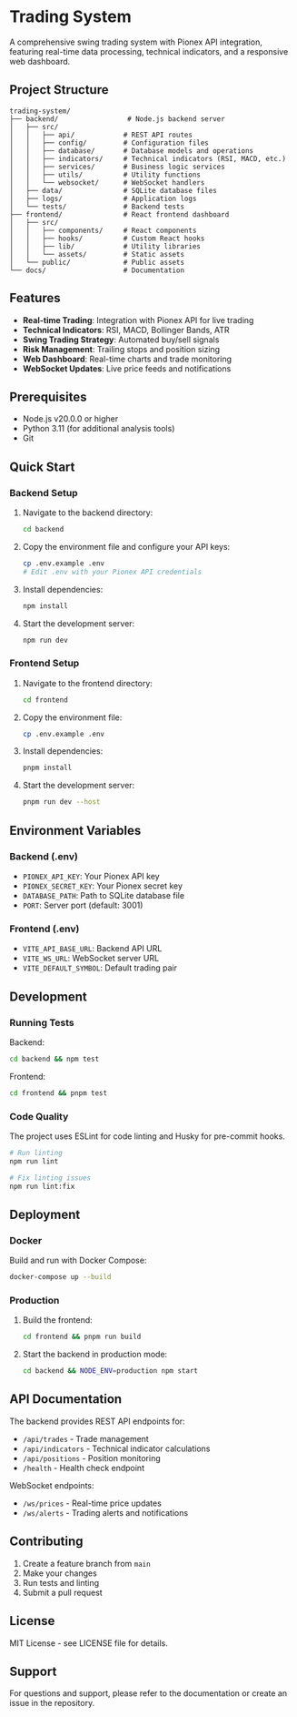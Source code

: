 # Trading System

A comprehensive swing trading system with Pionex API integration, featuring real-time data processing, technical indicators, and a responsive web dashboard.

## Project Structure

```
trading-system/
├── backend/                 # Node.js backend server
│   ├── src/
│   │   ├── api/            # REST API routes
│   │   ├── config/         # Configuration files
│   │   ├── database/       # Database models and operations
│   │   ├── indicators/     # Technical indicators (RSI, MACD, etc.)
│   │   ├── services/       # Business logic services
│   │   ├── utils/          # Utility functions
│   │   └── websocket/      # WebSocket handlers
│   ├── data/               # SQLite database files
│   ├── logs/               # Application logs
│   └── tests/              # Backend tests
├── frontend/               # React frontend dashboard
│   ├── src/
│   │   ├── components/     # React components
│   │   ├── hooks/          # Custom React hooks
│   │   ├── lib/            # Utility libraries
│   │   └── assets/         # Static assets
│   └── public/             # Public assets
└── docs/                   # Documentation
```

## Features

- **Real-time Trading**: Integration with Pionex API for live trading
- **Technical Indicators**: RSI, MACD, Bollinger Bands, ATR
- **Swing Trading Strategy**: Automated buy/sell signals
- **Risk Management**: Trailing stops and position sizing
- **Web Dashboard**: Real-time charts and trade monitoring
- **WebSocket Updates**: Live price feeds and notifications

## Prerequisites

- Node.js v20.0.0 or higher
- Python 3.11 (for additional analysis tools)
- Git

## Quick Start

### Backend Setup

1. Navigate to the backend directory:
   ```bash
   cd backend
   ```

2. Copy the environment file and configure your API keys:
   ```bash
   cp .env.example .env
   # Edit .env with your Pionex API credentials
   ```

3. Install dependencies:
   ```bash
   npm install
   ```

4. Start the development server:
   ```bash
   npm run dev
   ```

### Frontend Setup

1. Navigate to the frontend directory:
   ```bash
   cd frontend
   ```

2. Copy the environment file:
   ```bash
   cp .env.example .env
   ```

3. Install dependencies:
   ```bash
   pnpm install
   ```

4. Start the development server:
   ```bash
   pnpm run dev --host
   ```

## Environment Variables

### Backend (.env)

- `PIONEX_API_KEY`: Your Pionex API key
- `PIONEX_SECRET_KEY`: Your Pionex secret key
- `DATABASE_PATH`: Path to SQLite database file
- `PORT`: Server port (default: 3001)

### Frontend (.env)

- `VITE_API_BASE_URL`: Backend API URL
- `VITE_WS_URL`: WebSocket server URL
- `VITE_DEFAULT_SYMBOL`: Default trading pair

## Development

### Running Tests

Backend:
```bash
cd backend && npm test
```

Frontend:
```bash
cd frontend && pnpm test
```

### Code Quality

The project uses ESLint for code linting and Husky for pre-commit hooks.

```bash
# Run linting
npm run lint

# Fix linting issues
npm run lint:fix
```

## Deployment

### Docker

Build and run with Docker Compose:

```bash
docker-compose up --build
```

### Production

1. Build the frontend:
   ```bash
   cd frontend && pnpm run build
   ```

2. Start the backend in production mode:
   ```bash
   cd backend && NODE_ENV=production npm start
   ```

## API Documentation

The backend provides REST API endpoints for:

- `/api/trades` - Trade management
- `/api/indicators` - Technical indicator calculations
- `/api/positions` - Position monitoring
- `/health` - Health check endpoint

WebSocket endpoints:
- `/ws/prices` - Real-time price updates
- `/ws/alerts` - Trading alerts and notifications

## Contributing

1. Create a feature branch from `main`
2. Make your changes
3. Run tests and linting
4. Submit a pull request

## License

MIT License - see LICENSE file for details.

## Support

For questions and support, please refer to the documentation or create an issue in the repository.

